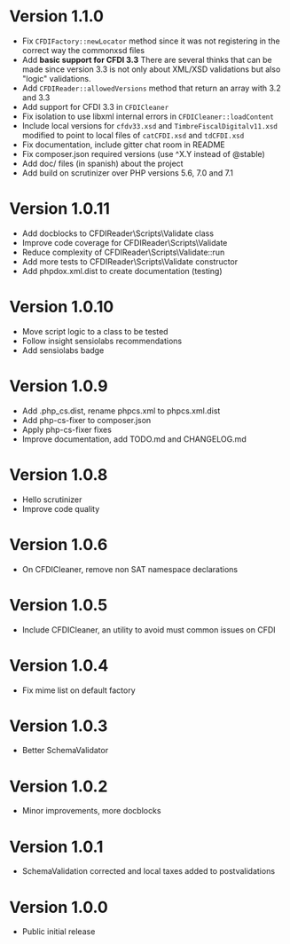 # Version 1.1.0
- Fix `CFDIFactory::newLocator` method since it was not registering in the correct way the commonxsd files
- Add **basic support for CFDI 3.3**
  There are several thinks that can be made since version 3.3
  is not only about XML/XSD validations but also "logic" validations.
- Add `CFDIReader::allowedVersions` method that return an array with 3.2 and 3.3
- Add support for CFDI 3.3 in `CFDICleaner`
- Fix isolation to use libxml internal errors in `CFDICleaner::loadContent`
- Include local versions for `cfdv33.xsd` and `TimbreFiscalDigitalv11.xsd` modified to point to local files
  of `catCFDI.xsd` and `tdCFDI.xsd`  
- Fix documentation, include gitter chat room in README
- Fix composer.json required versions (use ^X.Y instead of @stable)
- Add doc/ files (in spanish) about the project
- Add build on scrutinizer over PHP versions 5.6, 7.0 and 7.1

# Version 1.0.11
- Add docblocks to CFDIReader\Scripts\Validate class
- Improve code coverage for CFDIReader\Scripts\Validate
- Reduce complexity of CFDIReader\Scripts\Validate::run
- Add more tests to CFDIReader\Scripts\Validate constructor
- Add phpdox.xml.dist to create documentation (testing)

# Version 1.0.10
- Move script logic to a class to be tested
- Follow insight sensiolabs recommendations
- Add sensiolabs badge

# Version 1.0.9
- Add .php_cs.dist, rename phpcs.xml to phpcs.xml.dist
- Add php-cs-fixer to composer.json
- Apply php-cs-fixer fixes
- Improve documentation, add TODO.md and CHANGELOG.md

# Version 1.0.8
- Hello scrutinizer
- Improve code quality

# Version 1.0.6
- On CFDICleaner, remove non SAT namespace declarations

# Version 1.0.5
- Include CFDICleaner, an utility to avoid must common issues on CFDI

# Version 1.0.4
- Fix mime list on default factory

# Version 1.0.3
- Better SchemaValidator

# Version 1.0.2
- Minor improvements, more docblocks

# Version 1.0.1
- SchemaValidation corrected and local taxes added to postvalidations

# Version 1.0.0
- Public initial release
